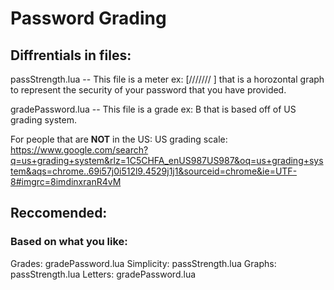 # Password Grading

## Diffrentials in files:

passStrength.lua -- This file is a meter ex: [///////    ] that is a horozontal graph to represent the  security of your password that you have provided.

gradePassword.lua -- This file is a grade ex: B that is based off of US grading system. 

For people that are **NOT** in the US:
US grading scale: https://www.google.com/search?q=us+grading+system&rlz=1C5CHFA_enUS987US987&oq=us+grading+system&aqs=chrome..69i57j0i512l9.4529j1j1&sourceid=chrome&ie=UTF-8#imgrc=8imdinxranR4vM

## Reccomended:

### Based on what you like:

Grades: gradePassword.lua
Simplicity: passStrength.lua
Graphs: passStrength.lua
Letters: gradePassword.lua
